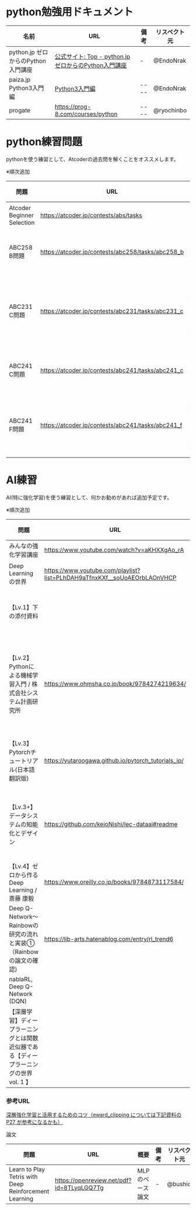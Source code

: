 # python勉強用ドキュメント

|  名前  |  URL  |  備考  |  リスペクト元  |
| ---- | ---- | ---- | ---- |
|  python.jp ゼロからのPython入門講座  |  [公式サイト: Top - python.jp ゼロからのPython入門講座](https://www.python.jp/train/index.html)  |  -  |  @EndoNrak  |
|  paiza.jp Python3入門編 | [Python3入門編](https://paiza.jp/works/python3/primer) | ---- | @EndoNrak |
|  progate | https://prog-8.com/courses/python | ---- | @ryochinbo |

# python練習問題

pythonを使う練習として、Atcoderの過去問を解くことをオススメします。  

※順次追加

|  問題  |  URL  |  備考  |  リスペクト元  |
| ---- | ---- | ---- | ---- |
|  Atcoder Beginner Selection  |  https://atcoder.jp/contests/abs/tasks  |  pythonの基本問題  |  @seigot  |
|  ABC258 B問題  |  https://atcoder.jp/contests/abc258/tasks/abc258_b  |  二次元配列を扱えれば解ける問題  |  @EndoNrak  |
|  ABC231 C問題  |  https://atcoder.jp/contests/abc231/tasks/abc231_c  |  ソート済み数列への二分探索がわかれば解ける問題  |  @EndoNrak  |
|  ABC241 C問題  |  https://atcoder.jp/contests/abc241/tasks/abc241_c  |  二次元配列を扱えれば解ける問題  |  @EndoNrak  |
|  ABC241 F問題  |  https://atcoder.jp/contests/abc241/tasks/abc241_f  |  幅優先探索がわかって、頑張れば解ける問題  |  @EndoNrak  |

# AI練習

AI(特に強化学習)を使う練習として、何かお勧めがあれば追加予定です。  

※順次追加

|  問題  |  URL  |  概要  |  備考  |  リスペクト元  |
| ---- | ---- | ---- | ---- | ---- |
| みんなの強化学習講座 | https://www.youtube.com/watch?v=aKHXXgAo_rA | 強化学習(DQN)についての説明が分かり易い | - | @seigot |
| Deep Learningの世界 | https://www.youtube.com/playlist?list=PLhDAH9aTfnxKXf__soUoAEOrbLAOnVHCP | 中身は東大の数学科の博士出の人がDeep Learning などの解説をしてくれています。 | @kiriyama-san |
| 【Lv.1】下の添付資料 |  | 授業「インテリジェンスデザイン」の講義資料  | 「機械学習って何？」という学生を対象に背景知識をざーっと概観する内容で、強化学習やその他の高級な手法までカバー | @sato-san |
| 【Lv.2】Pythonによる機械学習入門 / 株式会社システム計画研究所 | https://www.ohmsha.co.jp/book/9784274219634/ | 機械学習の基本的な手法である"クラスタリング"・"分類"。"回帰"を学習できます | 本書は「3手法をとりあえず実装して動かしてみよう！」ということからスタートするので、第1章のたった30ページ弱で内容をいったん総ざらいできます。また、Lv.1の資料で簡単にまとめられていた背景知識が、体系的に読みやすい文の形でまとめられています。 | @sato-san |
| 【Lv.3】Pytorchチュートリアル(日本語翻訳版) | https://yutaroogawa.github.io/pytorch_tutorials_jp/ |  「Pytorch」の使い方サイト | よく"機械学習"と聞くときの手法、"ニューラルネットワーク"(・"CNN"・"RNN")・"強化学習"などを学習できます。 | @sato-san |
| 【Lv.3+】データシステムの知能化とデザイン | https://github.com/keioNishi/lec-dataai#readme | Google Colabに講義テキストが丁寧にまとめられていることが特徴 | 学部2年生の「プログラミング演習」(純粋なPythonの習得を目指す授業です)の応用科目なので、Pythonの復習からスタートし、やさしくステップアップしていきます。 | @sato-san |
| 【Lv.4】ゼロから作るDeep Learning / 斎藤 康毅 | https://www.oreilly.co.jp/books/9784873117584/ | (今までライブラリを使って計算してもらっていたことを、Lv.1〜3で勉強してきた理論やイメージを実装する形で理解する内容です。) | | @sato-san |
| Deep Q-Network〜Rainbowの研究の流れと実装①（Rainbowの論文の確認) | https://lib-arts.hatenablog.com/entry/rl_trend6 | ---- | 参考文献 | ---- |
| nablaRL, Deep Q-Network (DQN) |  | https://www.youtube.com/watch?v=Rr2sI1JsAh4 | - | @bushio |
| 【深層学習】ディープラーニングとは関数近似器である【ディープラーニングの世界 vol. 1 】 |  | https://www.youtube.com/watch?v=SyWwoMpP_P4 | - | @bushio |

### 参考URL
[深層強化学習と活用するためのコツ（eward_clipping については下記資料のP27 が参考になるかも）](https://www.ieice.org/~prmu/jpn/ieice/2018/dt_01_004s.pdf)

論文

|  問題  |  URL  |  概要  |  備考  |  リスペクト元  |
| ---- | ---- | ---- | ---- | ---- |
| Learn to Play Tetris with Deep Reinforcement Learning | https://openreview.net/pdf?id=8TLyqLGQ7Tg | MLPのベース論文 | - | @bushio |
